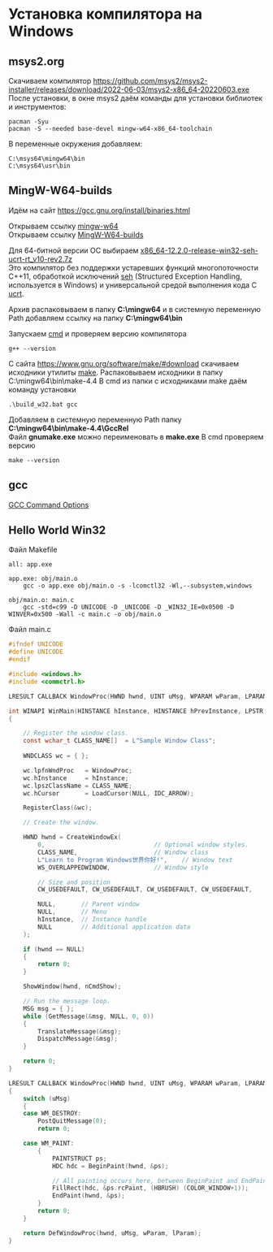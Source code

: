 # Установка компилятора на Windows

## msys2.org
Скачиваем компилятор
https://github.com/msys2/msys2-installer/releases/download/2022-06-03/msys2-x86_64-20220603.exe
После установки, в окне msys2 даём команды для установки библиотек и инструментов:
```
pacman -Syu
pacman -S --needed base-devel mingw-w64-x86_64-toolchain
```
В переменные окружения добавляем:
```
C:\msys64\mingw64\bin
C:\msys64\usr\bin
```

## MingW-W64-builds
Идём на сайт https://gcc.gnu.org/install/binaries.html  

Открываем ссылку [mingw-w64](https://www.mingw-w64.org/downloads/)  
Открываем ссылку [MingW-W64-builds](https://github.com/niXman/mingw-builds-binaries/releases)  

Для 64-битной версии ОС выбираем [x86_64-12.2.0-release-win32-seh-ucrt-rt_v10-rev2.7z](https://github.com/niXman/mingw-builds-binaries/releases/download/12.2.0-rt_v10-rev2/x86_64-12.2.0-release-win32-seh-ucrt-rt_v10-rev2.7z)  
Это компилятор без поддержки устаревших функций многопоточности С++11, обработкой исключений [seh](https://learn.microsoft.com/en-us/cpp/cpp/structured-exception-handling-c-cpp?view=msvc-170) (Structured Exception Handling, используется в Windows) и универсальной средой выполнения кода C [ucrt](https://support.microsoft.com/en-us/topic/update-for-universal-c-runtime-in-windows-c0514201-7fe6-95a3-b0a5-287930f3560c).

Архив распаковываем в папку **C:\mingw64** и в системную переменную Path добавляем ссылку на папку **C:\mingw64\bin**

Запускаем [cmd](https://learn.microsoft.com/ru-ru/windows-server/administration/windows-commands/cmd) и проверяем версию компилятора
```
g++ --version
```

С сайта https://www.gnu.org/software/make/#download скачиваем исходники утилиты [make](https://ftp.gnu.org/gnu/make/make-4.4.tar.lz).
Распаковываем исходники в папку C:\mingw64\bin\make-4.4
В cmd из папки с исходниками make даём команду установки
 ```
 .\build_w32.bat gcc
```

Добавляем в системную переменную Path папку **C:\mingw64\bin\make-4.4\GccRel**  
Файл **gnumake.exe** можно переименовать в **make.exe**
В сmd проверяем версию
```
make --version
```
## gcc
[GCC Command Options](https://gcc.gnu.org/onlinedocs/gcc/Invoking-GCC.html)  

## Hello World Win32
Файл Makefile
```make
all: app.exe

app.exe: obj/main.o
	gcc -o app.exe obj/main.o -s -lcomctl32 -Wl,--subsystem,windows

obj/main.o: main.c
	gcc -std=c99 -D UNICODE -D _UNICODE -D _WIN32_IE=0x0500 -D WINVER=0x500 -Wall -c main.c -o obj/main.o
```
Файл main.c
```c
#ifndef UNICODE
#define UNICODE
#endif 

#include <windows.h>
#include <commctrl.h>

LRESULT CALLBACK WindowProc(HWND hwnd, UINT uMsg, WPARAM wParam, LPARAM lParam);

int WINAPI WinMain(HINSTANCE hInstance, HINSTANCE hPrevInstance, LPSTR lpCmdLine, int nCmdShow)
{

    // Register the window class.
    const wchar_t CLASS_NAME[]  = L"Sample Window Class";
    
    WNDCLASS wc = { };

    wc.lpfnWndProc   = WindowProc;
    wc.hInstance     = hInstance;
    wc.lpszClassName = CLASS_NAME;
	wc.hCursor       = LoadCursor(NULL, IDC_ARROW);

    RegisterClass(&wc);

    // Create the window.

    HWND hwnd = CreateWindowEx(
        0,                              // Optional window styles.
        CLASS_NAME,                     // Window class
        L"Learn to Program Windows世界你好!",    // Window text
        WS_OVERLAPPEDWINDOW,            // Window style

        // Size and position
        CW_USEDEFAULT, CW_USEDEFAULT, CW_USEDEFAULT, CW_USEDEFAULT,

        NULL,       // Parent window    
        NULL,       // Menu
        hInstance,  // Instance handle
        NULL        // Additional application data
    );

    if (hwnd == NULL)
    {
        return 0;
    }

    ShowWindow(hwnd, nCmdShow);

    // Run the message loop.
    MSG msg = { };
    while (GetMessage(&msg, NULL, 0, 0))
    {
        TranslateMessage(&msg);
        DispatchMessage(&msg);
    }

    return 0;
}

LRESULT CALLBACK WindowProc(HWND hwnd, UINT uMsg, WPARAM wParam, LPARAM lParam)
{
    switch (uMsg)
    {
    case WM_DESTROY:
        PostQuitMessage(0);
        return 0;

    case WM_PAINT:
        {
            PAINTSTRUCT ps;
            HDC hdc = BeginPaint(hwnd, &ps);

            // All painting occurs here, between BeginPaint and EndPaint.
            FillRect(hdc, &ps.rcPaint, (HBRUSH) (COLOR_WINDOW+1));
            EndPaint(hwnd, &ps);
        }
        return 0;
    }

    return DefWindowProc(hwnd, uMsg, wParam, lParam);
}
```

